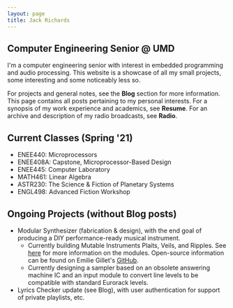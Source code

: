 ```yaml
---
layout: page
title: Jack Richards
---
```


## Computer Engineering Senior @ UMD  
I'm a computer engineering senior with interest in embedded programming and audio processing. This website is a showcase of all my small projects, some interesting and some noticeably less so.  

For projects and general notes, see the __Blog__ section for more information. This page contains all posts pertaining to my personal interests. For a synopsis of my work experience and academics, see __Resume__. For an archive and description of my radio broadcasts, see __Radio__.

## Current Classes (Spring '21)
- ENEE440: Microprocessors
- ENEE408A: Capstone, Microprocessor-Based Design
- ENEE445: Computer Laboratory
- MATH461: Linear Algebra
- ASTR230: The Science & Fiction of Planetary Systems
- ENGL498: Advanced Fiction Workshop

## Ongoing Projects (without Blog posts)
- Modular Synthesizer (fabrication & design), with the end goal of producing a DIY performance-ready musical instrument.
	* Currently building Mutable Instruments Plaits, Veils, and Ripples. See [here](https://mutable-instruments.net/) for more information on the modules. Open-source information can be found on Emilie Gillet's [GitHub](https://github.com/pichenettes/eurorack).
	* Currently designing a sampler based on an obsolete answering machine IC and an input module to convert line levels to be compatible with standard Eurorack levels.
- Lyrics Checker update (see Blog), with user authentication for support of private playlists, etc.
